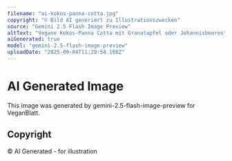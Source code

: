 ```yaml
---
filename: "ai-kokos-panna-cotta.jpg"
copyright: "© Bild AI generiert zu Illustrationszwecken"
source: "Gemini 2.5 Flash Image Preview"
altText: "Vegane Kokos-Panna Cotta mit Granatapfel oder Johannisbeeren"
aiGenerated: true
model: "gemini-2.5-flash-image-preview"
uploadDate: "2025-09-04T11:29:54.188Z"
---
```


# AI Generated Image

This image was generated by gemini-2.5-flash-image-preview for VeganBlatt.

## Copyright
© AI Generated - for illustration
